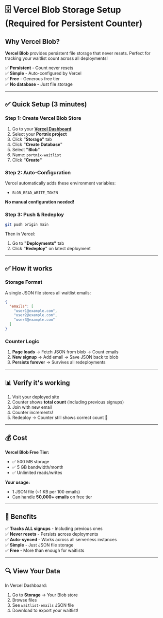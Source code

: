 # 🗄️ Vercel Blob Storage Setup (Required for Persistent Counter)

## Why Vercel Blob?

**Vercel Blob** provides persistent file storage that never resets. Perfect for tracking your waitlist count across all deployments!

✅ **Persistent** - Count never resets  
✅ **Simple** - Auto-configured by Vercel  
✅ **Free** - Generous free tier  
✅ **No database** - Just file storage  

---

## ✅ Quick Setup (3 minutes)

### Step 1: Create Vercel Blob Store

1. Go to your **[Vercel Dashboard](https://vercel.com/dashboard)**
2. Select your **Portnix project**
3. Click **"Storage"** tab
4. Click **"Create Database"**
5. Select **"Blob"**
6. Name: `portnix-waitlist`
7. Click **"Create"**

### Step 2: Auto-Configuration

Vercel automatically adds these environment variables:
- `BLOB_READ_WRITE_TOKEN`

**No manual configuration needed!**

### Step 3: Push & Redeploy

```bash
git push origin main
```

Then in Vercel:
1. Go to **"Deployments"** tab
2. Click **"Redeploy"** on latest deployment

---

## ✅ How it works

### Storage Format
A single JSON file stores all waitlist emails:
```json
{
  "emails": [
    "user1@example.com",
    "user2@example.com",
    "user3@example.com"
  ]
}
```

### Counter Logic
1. **Page loads** → Fetch JSON from blob → Count emails
2. **New signup** → Add email → Save JSON back to blob
3. **Persists forever** → Survives all redeployments

---

## 📊 Verify it's working

1. Visit your deployed site
2. Counter shows **total count** (including previous signups)
3. Join with new email
4. Counter increments!
5. Redeploy → Counter still shows correct count 🎉

---

## 💰 Cost

**Vercel Blob Free Tier:**
- ✅ 500 MB storage
- ✅ 5 GB bandwidth/month
- ✅ Unlimited reads/writes

**Your usage:**
- 1 JSON file (~1 KB per 100 emails)
- Can handle **50,000+ emails** on free tier

---

## 🎯 Benefits

✅ **Tracks ALL signups** - Including previous ones  
✅ **Never resets** - Persists across deployments  
✅ **Auto-synced** - Works across all serverless instances  
✅ **Simple** - Just JSON file storage  
✅ **Free** - More than enough for waitlists  

---

## 🔍 View Your Data

In Vercel Dashboard:
1. Go to **Storage** → Your Blob store
2. Browse files
3. See `waitlist-emails` JSON file
4. Download to export your waitlist!
